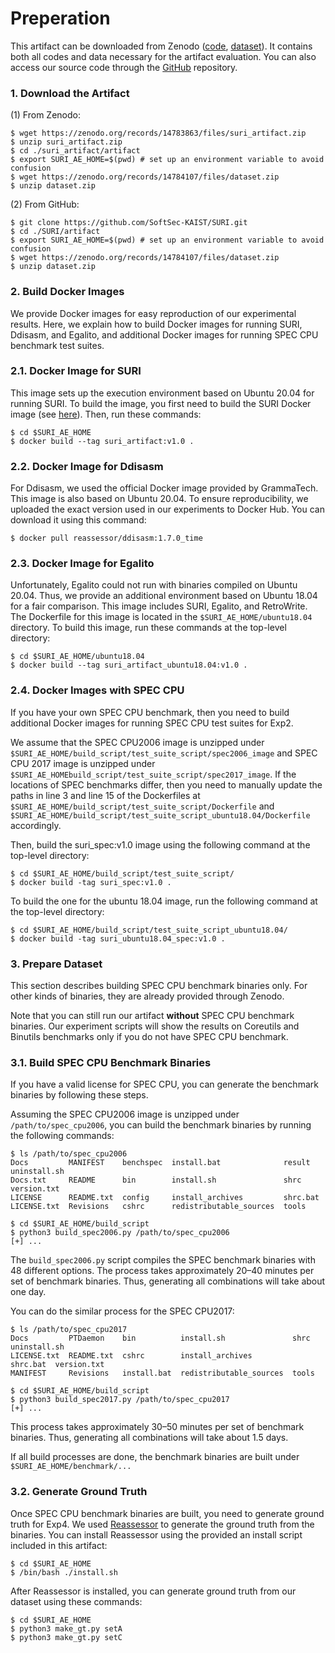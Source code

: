 # Preperation

This artifact can be downloaded from
Zenodo ([code](https://zenodo.org/records/14783863),
[dataset](https://zenodo.org/records/14784107)).
It contains both all codes and data necessary for the artifact evaluation.
You can also access our source code through the [GitHub](https://github.com/SoftSec-KAIST/SURI) repository.

### 1. Download the Artifact

(1) From Zenodo:
```
$ wget https://zenodo.org/records/14783863/files/suri_artifact.zip
$ unzip suri_artifact.zip
$ cd ./suri_artifact/artifact
$ export SURI_AE_HOME=$(pwd) # set up an environment variable to avoid confusion
$ wget https://zenodo.org/records/14784107/files/dataset.zip
$ unzip dataset.zip
```

(2) From GitHub:
```
$ git clone https://github.com/SoftSec-KAIST/SURI.git
$ cd ./SURI/artifact
$ export SURI_AE_HOME=$(pwd) # set up an environment variable to avoid confusion
$ wget https://zenodo.org/records/14784107/files/dataset.zip
$ unzip dataset.zip
```

### 2. Build Docker Images

We provide Docker images for easy reproduction of our experimental results. Here,
we explain how to build Docker images for running SURI, Ddisasm, and Egalito, and
additional Docker images for running SPEC CPU benchmark test suites.

### 2.1. Docker Image for SURI

This image sets up the execution environment based on Ubuntu 20.04 for running
SURI. To build the image, you first need to build the SURI Docker image (see
[here](../README.md#docker-environment)).
Then, run these commands:
```
$ cd $SURI_AE_HOME
$ docker build --tag suri_artifact:v1.0 .
```

### 2.2. Docker Image for Ddisasm

For Ddisasm, we used the official Docker image provided by GrammaTech. This
image is also based on Ubuntu 20.04. To ensure reproducibility, we uploaded
the exact version used in our experiments to Docker Hub. You can download it
using this command:
```
$ docker pull reassessor/ddisasm:1.7.0_time
```

### 2.3. Docker Image for Egalito

Unfortunately, Egalito could not run with binaries compiled on Ubuntu 20.04.
Thus, we provide an additional environment based on Ubuntu 18.04 for a fair
comparison. This image includes SURI, Egalito, and RetroWrite. The Dockerfile
for this image is located in the `$SURI_AE_HOME/ubuntu18.04` directory. To build this
image, run these commands at the top-level directory:
```
$ cd $SURI_AE_HOME/ubuntu18.04
$ docker build --tag suri_artifact_ubuntu18.04:v1.0 .
```

### 2.4. Docker Images with SPEC CPU

If you have your own SPEC CPU benchmark, then you need to build additional Docker images for running SPEC CPU test suites for Exp2.

We assume that the SPEC CPU2006 image is unzipped under `$SURI_AE_HOME/build_script/test_suite_script/spec2006_image` and
SPEC CPU 2017 image is unzipped under `$SURI_AE_HOMEbuild_script/test_suite_script/spec2017_image`.
If the locations of SPEC benchmarks differ, then you need to manually update the paths
in line 3 and line 15 of the Dockerfiles at `$SURI_AE_HOME/build_script/test_suite_script/Dockerfile` and
`$SURI_AE_HOME/build_script/test_suite_script_ubuntu18.04/Dockerfile` accordingly.

Then, build the suri_spec:v1.0 image using the following command at the top-level directory:
```
$ cd $SURI_AE_HOME/build_script/test_suite_script/
$ docker build -tag suri_spec:v1.0 .
```

To build the one for the ubuntu 18.04 image, run the following command at the top-level directory:
```
$ cd $SURI_AE_HOME/build_script/test_suite_script_ubuntu18.04/
$ docker build -tag suri_ubuntu18.04_spec:v1.0 .
```

### 3. Prepare Dataset

This section describes building SPEC CPU benchmark binaries only. For other kinds of binaries, they are already provided through Zenodo.

Note that you can still run our artifact **without** SPEC CPU benchmark binaries.
Our experiment scripts will show the results on Coreutils and Binutils benchmarks
only if you do not have SPEC CPU benchmark.

### 3.1. Build SPEC CPU Benchmark Binaries

If you have a valid license for SPEC CPU, you can generate the benchmark
binaries by following these steps.

Assuming the SPEC CPU2006 image is unzipped under `/path/to/spec_cpu2006`, you can
build the benchmark binaries by running the following commands:
```
$ ls /path/to/spec_cpu2006
Docs         MANIFEST    benchspec  install.bat              result    uninstall.sh
Docs.txt     README      bin        install.sh               shrc      version.txt
LICENSE      README.txt  config     install_archives         shrc.bat
LICENSE.txt  Revisions   cshrc      redistributable_sources  tools

$ cd $SURI_AE_HOME/build_script
$ python3 build_spec2006.py /path/to/spec_cpu2006
[+] ...
```
The `build_spec2006.py` script compiles the SPEC benchmark binaries with
48 different options. The process takes approximately 20–40 minutes per set of
benchmark binaries. Thus, generating all combinations will take about one day.

You can do the similar process for the SPEC CPU2017:
```
$ ls /path/to/spec_cpu2017
Docs         PTDaemon    bin          install.sh               shrc      uninstall.sh
LICENSE.txt  README.txt  cshrc        install_archives         shrc.bat  version.txt
MANIFEST     Revisions   install.bat  redistributable_sources  tools

$ cd $SURI_AE_HOME/build_script
$ python3 build_spec2017.py /path/to/spec_cpu2017
[+] ...
```
This process takes approximately 30–50 minutes per set of benchmark binaries.
Thus, generating all combinations will take about 1.5 days.

If all build processes are done, the benchmark binaries are built under `$SURI_AE_HOME/benchmark/...`

### 3.2. Generate Ground Truth

Once SPEC CPU benchmark binaries are built, you need to generate ground truth for Exp4.
We used [Reassessor](https://github.com/SoftSec-KAIST/Reassessor) to generate the ground truth from the binaries. You can
install Reassessor using the provided an install script included in this artifact:
```
$ cd $SURI_AE_HOME
$ /bin/bash ./install.sh
```

After Reassessor is installed, you can generate ground truth from our dataset using these commands:
```
$ cd $SURI_AE_HOME
$ python3 make_gt.py setA
$ python3 make_gt.py setC
```
